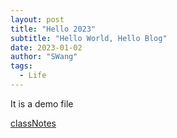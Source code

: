 ```yaml
---
layout: post
title: "Hello 2023"
subtitle: "Hello World, Hello Blog"
date: 2023-01-02
author: "SWang"
tags:
  - Life
---
```


It is a demo file

[classNotes](https://shengyuanwang.github.io/2023/01/10/react-notes/)
